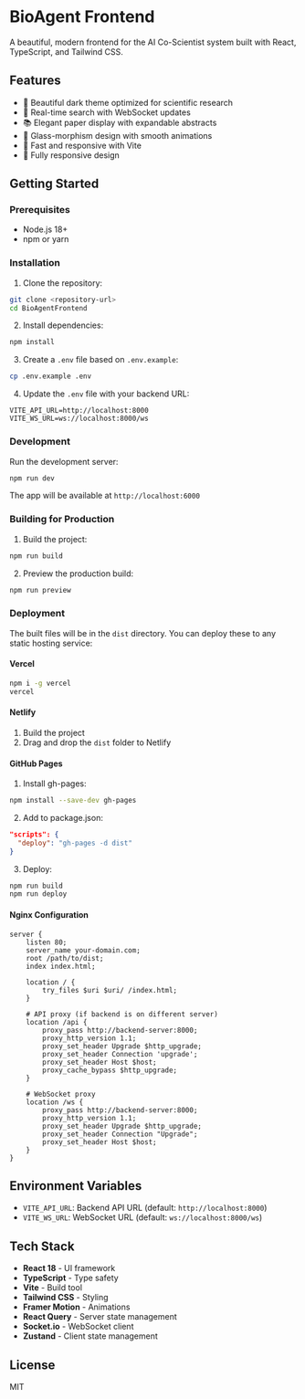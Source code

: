 # BioAgent Frontend

A beautiful, modern frontend for the AI Co-Scientist system built with React, TypeScript, and Tailwind CSS.

## Features

- 🧬 Beautiful dark theme optimized for scientific research
- 🔬 Real-time search with WebSocket updates
- 📚 Elegant paper display with expandable abstracts
- 🎨 Glass-morphism design with smooth animations
- 🚀 Fast and responsive with Vite
- 📱 Fully responsive design

## Getting Started

### Prerequisites

- Node.js 18+ 
- npm or yarn

### Installation

1. Clone the repository:
```bash
git clone <repository-url>
cd BioAgentFrontend
```

2. Install dependencies:
```bash
npm install
```

3. Create a `.env` file based on `.env.example`:
```bash
cp .env.example .env
```

4. Update the `.env` file with your backend URL:
```env
VITE_API_URL=http://localhost:8000
VITE_WS_URL=ws://localhost:8000/ws
```

### Development

Run the development server:
```bash
npm run dev
```

The app will be available at `http://localhost:6000`

### Building for Production

1. Build the project:
```bash
npm run build
```

2. Preview the production build:
```bash
npm run preview
```

### Deployment

The built files will be in the `dist` directory. You can deploy these to any static hosting service:

#### Vercel
```bash
npm i -g vercel
vercel
```

#### Netlify
1. Build the project
2. Drag and drop the `dist` folder to Netlify

#### GitHub Pages
1. Install gh-pages:
```bash
npm install --save-dev gh-pages
```

2. Add to package.json:
```json
"scripts": {
  "deploy": "gh-pages -d dist"
}
```

3. Deploy:
```bash
npm run build
npm run deploy
```

#### Nginx Configuration
```nginx
server {
    listen 80;
    server_name your-domain.com;
    root /path/to/dist;
    index index.html;

    location / {
        try_files $uri $uri/ /index.html;
    }

    # API proxy (if backend is on different server)
    location /api {
        proxy_pass http://backend-server:8000;
        proxy_http_version 1.1;
        proxy_set_header Upgrade $http_upgrade;
        proxy_set_header Connection 'upgrade';
        proxy_set_header Host $host;
        proxy_cache_bypass $http_upgrade;
    }

    # WebSocket proxy
    location /ws {
        proxy_pass http://backend-server:8000;
        proxy_http_version 1.1;
        proxy_set_header Upgrade $http_upgrade;
        proxy_set_header Connection "Upgrade";
        proxy_set_header Host $host;
    }
}
```

## Environment Variables

- `VITE_API_URL`: Backend API URL (default: `http://localhost:8000`)
- `VITE_WS_URL`: WebSocket URL (default: `ws://localhost:8000/ws`)

## Tech Stack

- **React 18** - UI framework
- **TypeScript** - Type safety
- **Vite** - Build tool
- **Tailwind CSS** - Styling
- **Framer Motion** - Animations
- **React Query** - Server state management
- **Socket.io** - WebSocket client
- **Zustand** - Client state management

## License

MIT